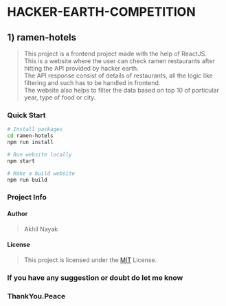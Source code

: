 # HACKER-EARTH-COMPETITION

## 1) ramen-hotels

> This project is a frontend project made with the help of ReactJS.  
> This is a website where the user can check ramen restaurants after hitting the API provided by hacker earth.  
> The API response consist of details of restaurants, all the logic like filtering and such has to be handled in frontend.  
> The website also helps to filter the data based on top 10 of particular year, type of food or city.  

### Quick Start

```bash
# Install packages
cd ramen-hotels
npm run install

# Run website locally
npm start

# Make a build website
npm run build
```

### Project Info

#### Author

> Akhil Nayak

#### License

> This project is licensed under the [MIT](https://choosealicense.com/licenses/mit/) License.

### If you have any suggestion or doubt do let me know

### ThankYou.Peace
